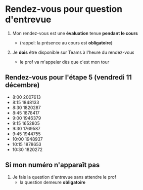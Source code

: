 # Rendez-vous pour question d'entrevue

1. Mon rendez-vous est une **évaluation** tenue **pendant le cours**
    * (rappel: la présence au cours est **obligatoire**)

1. Je **dois** être disponible sur Teams à l'heure du rendez-vous
    * le prof va m'appeler dès que c'est mon tour

## Rendez-vous pour l'étape 5 (vendredi 11 décembre)

* 8:00 2007613 
* 8:15 1848133
* 8:30 1820287
* 8:45 1878417 
* 9:00 1946379
* 9:15 1652805
* 9:30 1769587 
* 9:45 1944755 
* 10:00 1948937 
* 10:15 1878653 
* 10:30 1820272 

## Si mon numéro n'apparaît pas

1. Je fais la question d'entrevue sans attendre le prof
    * la question demeure **obligatoire**
